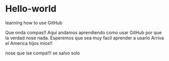 # Hello-world
learning how to use GitHub

Que onda compas!! Aqui andamos aprendiendo como usar GitHub por que la verdad nose nada.
Esperemos que sea muy facil aprender a usarlo
Arriva el America hijos mios!!


nose que ise compa!!! se salvo solo 
